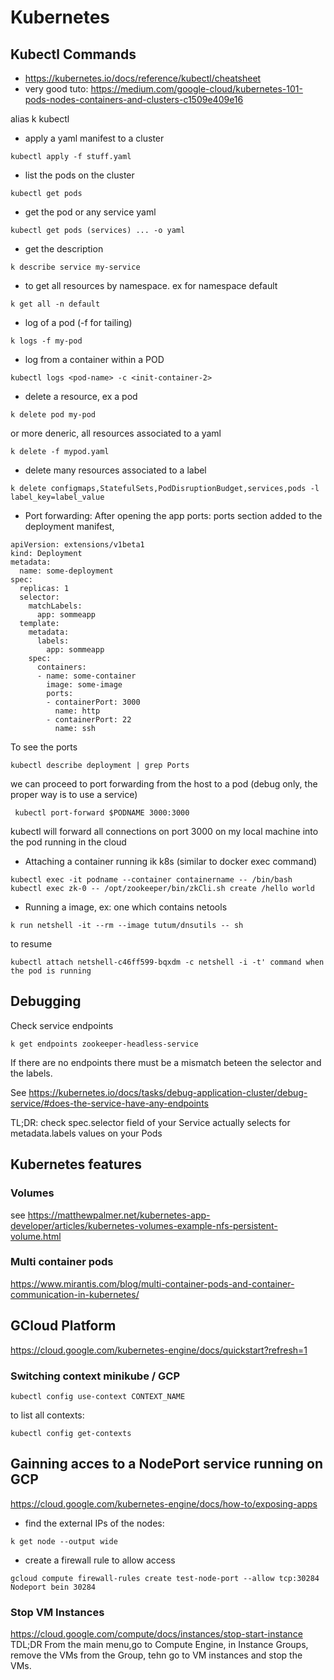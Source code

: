 # Kubernetes

## Kubectl Commands
* https://kubernetes.io/docs/reference/kubectl/cheatsheet
* very good tuto: https://medium.com/google-cloud/kubernetes-101-pods-nodes-containers-and-clusters-c1509e409e16

alias k kubectl

* apply a yaml manifest to a cluster
```
kubectl apply -f stuff.yaml
```
* list the pods on the cluster
```
kubectl get pods
```
* get the pod or any service yaml
```
kubectl get pods (services) ... -o yaml
```
* get the description
```
k describe service my-service
```
* to get all resources by namespace. ex for namespace default 
```
k get all -n default
```
* log of a pod (-f for tailing)
```
k logs -f my-pod
```
* log from a container within a POD
```
kubectl logs <pod-name> -c <init-container-2>
```
* delete a resource, ex a pod
```
k delete pod my-pod
```
or more deneric, all resources associated to a yaml
```
k delete -f mypod.yaml
```
* delete many resources associated to a label
```
k delete configmaps,StatefulSets,PodDisruptionBudget,services,pods -l label_key=label_value
```
* Port forwarding: After opening the app ports: ports section added to the deployment manifest, 
```
apiVersion: extensions/v1beta1
kind: Deployment
metadata:
  name: some-deployment
spec:
  replicas: 1
  selector:
    matchLabels:
      app: sommeapp
  template:
    metadata:
      labels:
        app: sommeapp
    spec:
      containers:
      - name: some-container
        image: some-image
        ports:                                      
        - containerPort: 3000                      
          name: http                               
        - containerPort: 22                        
          name: ssh      
```
To see the ports
```
kubectl describe deployment | grep Ports
```
we can proceed to port forwarding from the host to a pod (debug only, the proper way is to use a service)
```
 kubectl port-forward $PODNAME 3000:3000
 ```
 kubectl will forward all connections on port 3000 on my local machine into the pod running in the cloud
 
* Attaching a container running ik k8s (similar to docker exec command)
```
kubectl exec -it podname --container containername -- /bin/bash
kubectl exec zk-0 -- /opt/zookeeper/bin/zkCli.sh create /hello world
```
* Running a image, ex: one which contains netools
```
k run netshell -it --rm --image tutum/dnsutils -- sh
```
to resume
```
kubectl attach netshell-c46ff599-bqxdm -c netshell -i -t' command when the pod is running
```
## Debugging
Check service endpoints
```
k get endpoints zookeeper-headless-service
```
If there are no endpoints there must be a mismatch beteen the selector and the labels.

See https://kubernetes.io/docs/tasks/debug-application-cluster/debug-service/#does-the-service-have-any-endpoints

TL;DR: check spec.selector field of your Service actually selects for metadata.labels values on your Pods

## Kubernetes features

### Volumes
see https://matthewpalmer.net/kubernetes-app-developer/articles/kubernetes-volumes-example-nfs-persistent-volume.html

### Multi container pods
https://www.mirantis.com/blog/multi-container-pods-and-container-communication-in-kubernetes/



## GCloud Platform
https://cloud.google.com/kubernetes-engine/docs/quickstart?refresh=1

### Switching context minikube / GCP
```
kubectl config use-context CONTEXT_NAME
```
to list all contexts:
```
kubectl config get-contexts
```
## Gainning acces to a NodePort service running on GCP
https://cloud.google.com/kubernetes-engine/docs/how-to/exposing-apps

* find the external IPs of the nodes:
```
k get node --output wide
```
* create a firewall rule to allow access
```
gcloud compute firewall-rules create test-node-port --allow tcp:30284
Nodeport bein 30284
```

### Stop VM Instances
https://cloud.google.com/compute/docs/instances/stop-start-instance
TDL;DR
From the main menu,go to Compute Engine, in Instance Groups, remove the VMs from the Group, tehn go to VM instances and stop the VMs.


